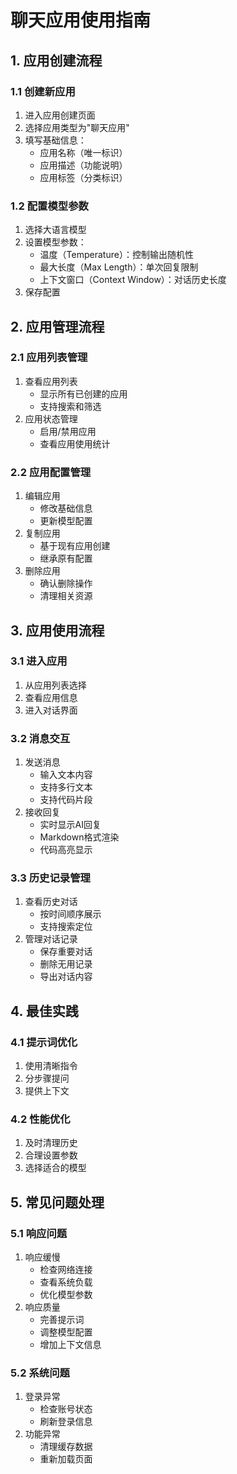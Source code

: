 # 聊天应用使用指南

## 1. 应用创建流程

### 1.1 创建新应用
1. 进入应用创建页面
2. 选择应用类型为"聊天应用"
3. 填写基础信息：
   - 应用名称（唯一标识）
   - 应用描述（功能说明）
   - 应用标签（分类标识）

### 1.2 配置模型参数
1. 选择大语言模型
2. 设置模型参数：
   - 温度（Temperature）：控制输出随机性
   - 最大长度（Max Length）：单次回复限制
   - 上下文窗口（Context Window）：对话历史长度
3. 保存配置

## 2. 应用管理流程

### 2.1 应用列表管理
1. 查看应用列表
   - 显示所有已创建的应用
   - 支持搜索和筛选
2. 应用状态管理
   - 启用/禁用应用
   - 查看应用使用统计

### 2.2 应用配置管理
1. 编辑应用
   - 修改基础信息
   - 更新模型配置
2. 复制应用
   - 基于现有应用创建
   - 继承原有配置
3. 删除应用
   - 确认删除操作
   - 清理相关资源

## 3. 应用使用流程

### 3.1 进入应用
1. 从应用列表选择
2. 查看应用信息
3. 进入对话界面

### 3.2 消息交互
1. 发送消息
   - 输入文本内容
   - 支持多行文本
   - 支持代码片段
2. 接收回复
   - 实时显示AI回复
   - Markdown格式渲染
   - 代码高亮显示

### 3.3 历史记录管理
1. 查看历史对话
   - 按时间顺序展示
   - 支持搜索定位
2. 管理对话记录
   - 保存重要对话
   - 删除无用记录
   - 导出对话内容

## 4. 最佳实践

### 4.1 提示词优化
1. 使用清晰指令
2. 分步骤提问
3. 提供上下文

### 4.2 性能优化
1. 及时清理历史
2. 合理设置参数
3. 选择适合的模型

## 5. 常见问题处理

### 5.1 响应问题
1. 响应缓慢
   - 检查网络连接
   - 查看系统负载
   - 优化模型参数
2. 响应质量
   - 完善提示词
   - 调整模型配置
   - 增加上下文信息

### 5.2 系统问题
1. 登录异常
   - 检查账号状态
   - 刷新登录信息
2. 功能异常
   - 清理缓存数据
   - 重新加载页面